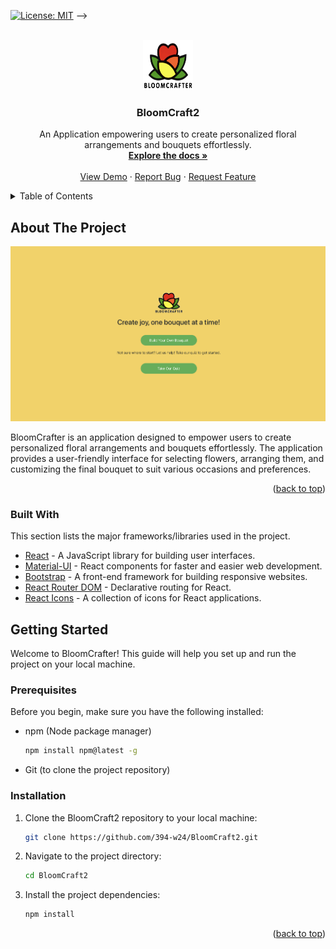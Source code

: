 <!-- PROJECT SHIELDS -->
[![License: MIT](https://img.shields.io/badge/License-MIT-yellow.svg)](https://opensource.org/licenses/MIT)
-->


<!-- PROJECT LOGO -->
<br />
<div align="center">
    <a href="https://github.com/394-w24/BloomCraft2/blob/main/public/icons/logo.png">
    <img src="public/icons/logo.png" alt="Logo" width="80" height="80">
  </a>
  <h3 align="center">BloomCraft2</h3>

  <p align="center">
    An Application empowering users to create personalized floral arrangements and bouquets effortlessly.
    <br />
    <a href="https://github.com/394-w24/BloomCraft2"><strong>Explore the docs »</strong></a>
    <br />
    <br />
    <a href="https://github.com/394-w24/BloomCraft2">View Demo</a>
    ·
    <a href="https://github.com/394-w24/BloomCraft2">Report Bug</a>
    ·
    <a href="https://github.com/394-w24/BloomCraft2">Request Feature</a>
  </p>
</div>


<!-- TABLE OF CONTENTS -->
<details>
  <summary>Table of Contents</summary>
  <ol>
    <li><a href="#about-the-project">About The Project</a></li>
    <li><a href="#getting-started">Getting Started</a></li>
    <li><a href="#usage">Usage</a></li>
    <li><a href="#roadmap">Roadmap</a></li>
    <li><a href="#contributing">Contributing</a></li>
    <li><a href="#license">License</a></li>
    <li><a href="#contact">Contact</a></li>
  </ol>
</details>


<!-- ABOUT THE PROJECT -->
## About The Project

[![Project Screenshot](screenshot.png)](https://github.com/394-w24/BloomCraft2/blob/main/screenshot.png)

BloomCrafter is an application  designed to empower users to create personalized floral arrangements and bouquets effortlessly. The application provides a user-friendly interface for selecting flowers, arranging them, and customizing the final bouquet to suit various occasions and preferences.

<p align="right">(<a href="#readme-top">back to top</a>)</p>

### Built With

This section lists the major frameworks/libraries used in the project.

* [React](https://reactjs.org/) - A JavaScript library for building user interfaces.
* [Material-UI](https://mui.com/) - React components for faster and easier web development.
* [Bootstrap](https://getbootstrap.com/) - A front-end framework for building responsive websites.
* [React Router DOM](https://reactrouter.com/web/guides/quick-start) - Declarative routing for React.
* [React Icons](https://react-icons.github.io/react-icons/) - A collection of icons for React applications.


<!-- GETTING STARTED -->
## Getting Started

Welcome to BloomCrafter! This guide will help you set up and run the project on your local machine.

### Prerequisites

Before you begin, make sure you have the following installed:

- npm (Node package manager)
  ```sh
  npm install npm@latest -g
  ```
- Git (to clone the project repository)

### Installation

1. Clone the BloomCraft2 repository to your local machine:
   ```sh
   git clone https://github.com/394-w24/BloomCraft2.git

2. Navigate to the project directory:
   ```sh
   cd BloomCraft2
3. Install the project dependencies:
   ```sh
   npm install
<p align="right">(<a href="#readme-top">back to top</a>)</p>

   

